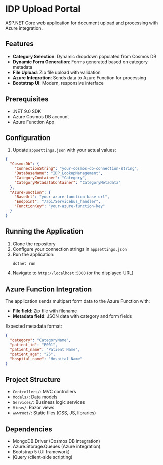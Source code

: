 # IDP Upload Portal

ASP.NET Core web application for document upload and processing with Azure integration.

## Features

- **Category Selection**: Dynamic dropdown populated from Cosmos DB
- **Dynamic Form Generation**: Forms generated based on category metadata
- **File Upload**: Zip file upload with validation
- **Azure Integration**: Sends data to Azure Function for processing
- **Bootstrap UI**: Modern, responsive interface

## Prerequisites

- .NET 9.0 SDK
- Azure Cosmos DB account
- Azure Function App

## Configuration

1. Update `appsettings.json` with your actual values:

```json
{
  "CosmosDb": {
    "ConnectionString": "your-cosmos-db-connection-string",
    "DatabaseName": "IDP_LookupManagement",
    "CategoryContainer": "Category",
    "CategoryMetadataContainer": "CategoryMetadata"
  },
  "AzureFunction": {
    "BaseUrl": "your-azure-function-base-url",
    "Endpoint": "/api/Servicebus_handler",
    "FunctionKey": "your-azure-function-key"
  }
}
```

## Running the Application

1. Clone the repository
2. Configure your connection strings in `appsettings.json`
3. Run the application:
   ```bash
   dotnet run
   ```
4. Navigate to `http://localhost:5000` (or the displayed URL)

## Azure Function Integration

The application sends multipart form data to the Azure Function with:

- **File field**: Zip file with filename
- **Metadata field**: JSON data with category and form fields

Expected metadata format:

```json
{
  "category": "CategoryName",
  "patient_id": "P001",
  "patient_name": "Patient Name",
  "patient_age": "25",
  "hospital_name": "Hospital Name"
}
```

## Project Structure

- `Controllers/`: MVC controllers
- `Models/`: Data models
- `Services/`: Business logic services
- `Views/`: Razor views
- `wwwroot/`: Static files (CSS, JS, libraries)

## Dependencies

- MongoDB.Driver (Cosmos DB integration)
- Azure.Storage.Queues (Azure integration)
- Bootstrap 5 (UI framework)
- jQuery (client-side scripting)
